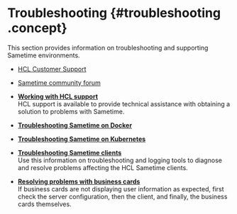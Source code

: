 # Troubleshooting {#troubleshooting .concept}

This section provides information on troubleshooting and supporting Sametime environments.

-   [HCL Customer Support](https://support.hcltechsw.com/csm)
-   [Sametime community forum](https://support.hcltechsw.com/csm?id=community_forum&sys_id=e3c946d01b80841077761fc58d4bcb04)

-   **[Working with HCL support](troubleshooting_contact_support.md)**  
HCL support is available to provide technical assistance with obtaining a solution to problems with Sametime.
-   **[Troubleshooting Sametime on Docker](t_troubleshooting_sametime_docker.md)**  

-   **[Troubleshooting Sametime on Kubernetes](t_troubleshooting_sametime_kubernetes.md)**  

-   **[Troubleshooting Sametime clients](t_troubleshooting_clients.md)**  
Use this information on troubleshooting and logging tools to diagnose and resolve problems affecting the HCL Sametime clients.
-   **[Resolving problems with business cards](t_resolving_business_cards.md)**  
If business cards are not displaying user information as expected, first check the server configuration, then the client, and finally, the business cards themselves.


